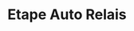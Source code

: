 ---
title: "Etape Auto Relais"
url: /thury-harcourt-le-hom/etape-auto-relais/
shop: Autowerkstatt
---